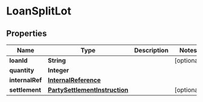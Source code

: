 # LoanSplitLot

## Properties
Name | Type | Description | Notes
------------ | ------------- | ------------- | -------------
**loanId** | **String** |  |  [optional]
**quantity** | **Integer** |  | 
**internalRef** | [**InternalReference**](InternalReference.md) |  | 
**settlement** | [**PartySettlementInstruction**](PartySettlementInstruction.md) |  |  [optional]
